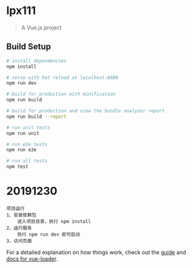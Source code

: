 # lpx111

> A Vue.js project

## Build Setup

``` bash
# install dependencies
npm install

# serve with hot reload at localhost:8080
npm run dev

# build for production with minification
npm run build

# build for production and view the bundle analyzer report
npm run build --report

# run unit tests
npm run unit

# run e2e tests
npm run e2e

# run all tests
npm test
```
# 20191230
    项目运行
    1、安装依赖包
        进入项目目录，执行 npm install  
    2、运行服务
        执行 npm run dev 即可启动
    3、访问页面 

For a detailed explanation on how things work, check out the [guide](http://vuejs-templates.github.io/webpack/) and [docs for vue-loader](http://vuejs.github.io/vue-loader).
